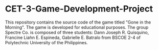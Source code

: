 # CET-3-Game-Development-Project
This repository contains the source code of the game titled "Gone in the Morning".
The game is developed for educational purposes.
The group Spectre Co. is composed of three students: Dann Joseph R. Quisquino, Francine Liahn E. Espineda, Gabrielle E. Batralo
from BSCOE 2-4 of Polytechnic University of the Philippines.
